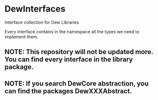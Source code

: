 # DewInterfaces
Interface collection for Dew Libraries

Every interface contains in the namespace all the types we need to implement them.

## NOTE: This repository will not be updated more. You can find every interface in the library package.

## NOTE: If you search DewCore abstraction, you can find the packages DewXXXAbstract.
